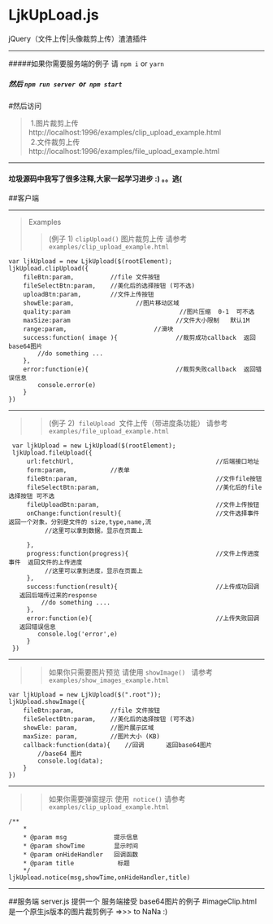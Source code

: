  LjkUpLoad.js
====================
 jQuery（文件上传|头像裁剪上传）渣渣插件

***

#####如果你需要服务端的例子 请 `npm i` or `yarn`
##### 然后 `npm run server`  or  `npm start`

#然后访问
>
>  1.图片裁剪上传 http://localhost:1996/examples/clip_upload_example.html <br>
>  2.文件裁剪上传 http://localhost:1996/examples/file_upload_example.html
  
---
#### 垃圾源码中我写了很多注释,大家一起学习进步 :) 。。逃(

##客户端
*********************************
> Examples
>> (例子 1)  `clipUpload()`  图片裁剪上传   请参考 `examples/clip_upload_example.html`
>>>
    var ljkUpload = new LjkUpload($(rootElement);
    ljkUpload.clipUpload({
        fileBtn:param,          //file 文件按钮
        fileSelectBtn:param,    //美化后的选择按钮 (可不选)
        uploadBtn:param,        //文件上传按钮
        showEle:param,                 //图片移动区域   
        quality:param                              //图片压缩  0-1  可不选
        maxSize:param                             //文件大小限制   默认1M
        range:param,                        //滑块                           
        success:function( image ){                //裁剪成功callback  返回base64图片
            //do something ...
        },
        error:function(e){                        //裁剪失败callback  返回错误信息
            console.error(e)
        }    
    })

***

>> (例子 2)  `fileUpload`  文件上传（带进度条功能）  请参考 `examples/file_upload_example.html`
>>>
     var ljkUpload = new LjkUpload($(rootElement);
     ljkUpload.fileUpload({
         url:fetchUrl,                                       //后端接口地址
         form:param,            //表单  
         fileBtn:param,                                      //文件file按钮
         fileSelectBtn:param,                                //美化后的file选择按钮 可不选
         fileUploadBtn:param,                                //文件上传按钮
         onChange:function(result){                          //文件选择事件  返回一个对象，分别是文件的 size,type,name,流
              //这里可以拿到数据，显示在页面上

         },
         progress:function(progress){                        //文件上传进度事件  返回文件的上传进度
              //这里可以拿到进度，显示在页面上
         },
         success:function(result){                           //上传成功回调    返回后端传过来的response
             //do something .... 
         },
         error:function(e){                                  //上传失败回调    返回错误信息
            console.log('error',e)
         }
     })

***


>> 如果你只需要图片预览  请使用 `showImage()`    请参考 `examples/show_images_example.html`
>>>         
    var ljkUpload = new LjkUpload($(".root"));
    ljkUpload.showImage({
        fileBtn:param,          //file 文件按钮
        fileSelectBtn:param,    //美化后的选择按钮 (可不选)
        showEle: param,         //图片展示区域
        maxSize: param,         //图片大小 (KB)
        callback:function(data){    //回调      返回base64图片
            //base64 图片
            console.log(data);
        }
    })

***

>> 如果你需要弹窗提示 使用  `notice()`  请参考 `examples/clip_upload_example.html`
>>>      
    /**
        *
        * @param msg             提示信息
        * @param showTime        显示时间
        * @param onHideHandler   回调函数
        * @param title            标题
        */
    ljkUpload.notice(msg,showTime,onHideHandler,title)

***
    
##服务端
server.js
提供一个 服务端接受 base64图片的例子
#imageClip.html 是一个原生js版本的图片裁剪例子 =>>> to NaNa :)
